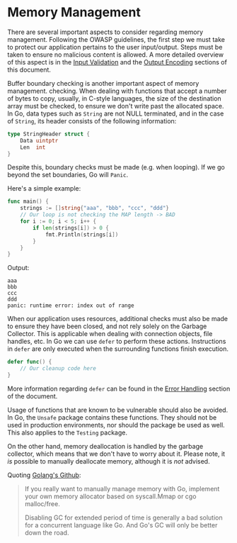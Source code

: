 Memory Management
=================

There are several important aspects to consider regarding memory management.
Following the OWASP guidelines, the first step we must take to protect our
application pertains to the user input/output. Steps must be taken to ensure no
malicious content is allowed.
A more detailed overview of this aspect is in the [Input Validation][1] and the
[Output Encoding][2] sections of this document.

Buffer boundary checking is another important aspect of memory management.
checking. When dealing with functions that accept a number of bytes to copy,
usually, in C-style languages, the size of the destination array must be
checked, to ensure we don't write past the allocated space. In Go, data types
such as `String` are not NULL terminated, and in the case of `String`, its
header consists of the following information:

```go
type StringHeader struct {
    Data uintptr
    Len  int
}
```

Despite this, boundary checks must be made (e.g. when looping).
If we go beyond the set boundaries, Go will `Panic`.

Here's a simple example:

```go
func main() {
    strings := []string{"aaa", "bbb", "ccc", "ddd"}
    // Our loop is not checking the MAP length -> BAD
    for i := 0; i < 5; i++ {
        if len(strings[i]) > 0 {
            fmt.Println(strings[i])
        }
    }
}
```

Output:

```
aaa
bbb
ccc
ddd
panic: runtime error: index out of range
```

When our application uses resources, additional checks must also be made to
ensure they have been closed, and not rely solely on the Garbage Collector.
This is applicable when dealing with connection objects, file handles, etc.
In Go we can use `defer` to perform these actions. Instructions in `defer` are
only executed when the surrounding functions finish execution.

```go
defer func() {
    // Our cleanup code here
}
```

More information regarding `defer` can be found in the [Error Handling][3]
section of the document.

Usage of functions that are known to be vulnerable should also be avoided. In
Go, the `Unsafe` package contains these functions. They should not be used in
production environments, nor should the package be used as well. This also
applies to the `Testing` package.

On the other hand, memory deallocation is handled by the garbage collector,
which means that we don't have to worry about it. Please note, it _is_ possible
to manually deallocate memory, although it is _not_ advised.

Quoting [Golang's Github](https://github.com/golang/go/issues/13761):

> If you really want to manually manage memory with Go, implement your own
> memory allocator based on syscall.Mmap or cgo malloc/free.
>
> Disabling GC for extended period of time is generally a bad solution for a
> concurrent language like Go. And Go's GC will only be better down the road.

[1]: /input-validation/README.md
[2]: /output-encoding/README.md
[3]: /error-handling-logging/README.md
